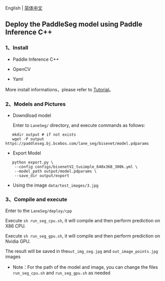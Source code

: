 English | [简体中文](README_CN.md)

## Deploy the PaddleSeg model using Paddle Inference C++


### 1、Install

- Paddle Inference C++

- OpenCV

- Yaml

 More install informations，please refer to [Tutorial](../../docs/deployment/inference/cpp_inference.md)。

### 2、Models and Pictures
 - Downdload model

   Enter to `LaneSeg/` directory, and execute commands as follows:
```shell
   mkdir output # if not exists
   wget -P output https://paddleseg.bj.bcebos.com/lane_seg/bisenet/model.pdparams
```
 - Export Model
```shell
   python export.py \
    --config configs/bisenetV2_tusimple_640x368_300k.yml \
    --model_path output/model.pdparams \
    --save_dir output/export
```  

 - Using the image `data/test_images/3.jpg`

### 3、Compile and execute
Enter to the `LaneSeg/deploy/cpp`

Execute `sh run_seg_cpu.sh`, it will compile and then perform prediction on X86 CPU.

Execute `sh run_seg_gpu.sh`, it will compile and then perform prediction on Nvidia GPU.

The result will be saved in the`out_img_seg.jpg` and `out_image_points.jpg` images

- Note：For the path of the model and image, you can change the files `run_seg_cpu.sh` and `run_seg_gpu.sh` as needed
